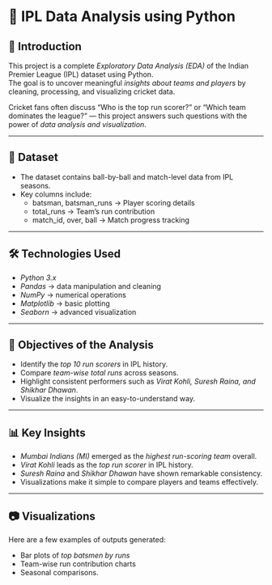 # 🏏 IPL Data Analysis using Python  

## 📌 Introduction  
This project is a complete *Exploratory Data Analysis (EDA)* of the Indian Premier League (IPL) dataset using Python.  
The goal is to uncover meaningful *insights about teams and players* by cleaning, processing, and visualizing cricket data.  

Cricket fans often discuss “Who is the top run scorer?” or “Which team dominates the league?” — this project answers such questions with the power of *data analysis and visualization*.  

---

## 📂 Dataset  
- The dataset contains ball-by-ball and match-level data from IPL seasons.  
- Key columns include:  
  - batsman, batsman_runs → Player scoring details  
  - total_runs → Team’s run contribution  
  - match_id, over, ball → Match progress tracking  

---

## 🛠 Technologies Used  
- *Python 3.x*  
- *Pandas* → data manipulation and cleaning  
- *NumPy* → numerical operations  
- *Matplotlib* → basic plotting  
- *Seaborn* → advanced visualization  

---

## 🎯 Objectives of the Analysis  
- Identify the *top 10 run scorers* in IPL history.  
- Compare *team-wise total runs* across seasons.  
- Highlight consistent performers such as *Virat Kohli, Suresh Raina, and Shikhar Dhawan*.  
- Visualize the insights in an easy-to-understand way.  

---

## 📊 Key Insights  
- *Mumbai Indians (MI)* emerged as the *highest run-scoring team* overall.  
- *Virat Kohli* leads as the *top run scorer* in IPL history.  
- *Suresh Raina* and *Shikhar Dhawan* have shown remarkable consistency.  
- Visualizations make it simple to compare players and teams effectively.  

---

## 📷 Visualizations  
Here are a few examples of outputs generated:  
- Bar plots of *top batsmen by runs*  
- Team-wise run contribution charts  
- Seasonal comparisons.
